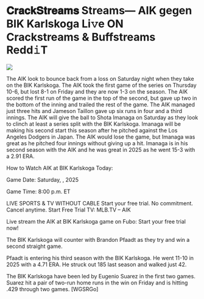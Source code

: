 # 𝐂𝐫𝐚𝐜𝐤𝐒𝐭𝐫𝐞𝐚𝐦𝐬 Streams— AIK gegen BIK Karlskoga Li𝚟e ON Crackstreams & Buffstreams Redd𝚒T  
  
  
[![](https://i.imgur.com/qSNzIqt.png)](https://movie.rssnews.media/ZAOYfHB.php)  
  
The AIK look to bounce back from a loss on Saturday night when they take on the BIK Karlskoga. The AIK took the first game of the series on Thursday 10-6, but lost 8-1 on Friday and they are now 1-3 on the season. The AIK scored the first run of the game in the top of the second, but gave up two in the bottom of the inning and trailed the rest of the game. The AIK managed just three hits and Jameson Taillon gave up six runs in four and a third innings. The AIK will give the ball to Shota Imanaga on Saturday as they look to clinch at least a series split with the BIK Karlskoga. Imanaga will be making his second start this season after he pitched against the Los Angeles Dodgers in Japan. The AIK would lose the game, but Imanaga was great as he pitched four innings without giving up a hit. Imanaga is in his second season with the AIK and he was great in 2025 as he went 15-3 with a 2.91 ERA.

How to Watch AIK at BIK Karlskoga Today:

Game Date: Saturday, , 2025

Game Time: 8:00 p.m. ET

LIVE SPORTS & TV WITHOUT CABLE
Start your free trial. No commitment. Cancel anytime.
Start Free Trial
TV: MLB.TV – AIK

Live stream the AIK at BIK Karlskoga game on Fubo: Start your free trial now!

The BIK Karlskoga will counter with Brandon Pfaadt as they try and win a second straight game.

Pfaadt is entering his third season with the BIK Karlskoga. He went 11-10 in 2025 with a 4.71 ERA. He struck out 185 last season and walked just 42.

The BIK Karlskoga have been led by Eugenio Suarez in the first two games. Suarez hit a pair of two-run home runs in the win on Friday and is hitting .429 through two games. [WGSRGo]
